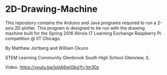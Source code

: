 # 2D-Drawing-Machine
This repository contains the Arduino and Java programs required to run a 2-axis 2D plotter. This program is designed to be run with the drawing machine built for the Spring 2016 Illinois IT Learning Exchange Raspberry Pi competition @ IIT Chicago.

By Matthew Jortberg and William Okuno

STEM Learning Community
Glenbrook South High School
Glenview, IL

Video: https://youtu.be/lpjtA6wt0bg?t=1m30s
